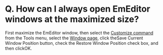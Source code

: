 # Q. How can I always open EmEditor windows at the maximized size?

First maximize the EmEditor window, then select the
[Customize command](../../cmd/tools/common_settings) from the
Tools menu, select the [Window page](../../dlg/customize/window/index),
click theSave Current
Window Position button, check the
Restore Window
Position check box, and then clickOK.
